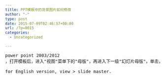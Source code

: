```yaml
---
title: PPT模板中的背景图片如何修改
author: "-"
type: post
date: 2015-07-09T02:46:57+00:00
url: /?p=8015
categories:
  - Uncategorized

---
```

<pre id="best-content-234231846" class="best-text mb-10">power point 2003/2012
，打开模板后，进入"视图"菜单下的"母版"，再进入下一级"幻灯片母版"，单击，就可以修改模板的母版

for English version, view > slide master.

